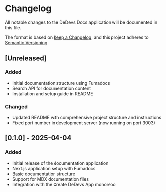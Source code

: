 # Changelog

All notable changes to the DeDevs Docs application will be documented in this file.

The format is based on [Keep a Changelog](https://keepachangelog.com/en/1.0.0/),
and this project adheres to [Semantic Versioning](https://semver.org/spec/v2.0.0.html).

## [Unreleased]

### Added
- Initial documentation structure using Fumadocs
- Search API for documentation content
- Installation and setup guide in README

### Changed
- Updated README with comprehensive project structure and instructions
- Fixed port number in development server (now running on port 3003)

## [0.1.0] - 2025-04-04

### Added
- Initial release of the documentation application
- Next.js application setup with Fumadocs
- Basic documentation structure
- Support for MDX documentation files
- Integration with the Create DeDevs App monorepo